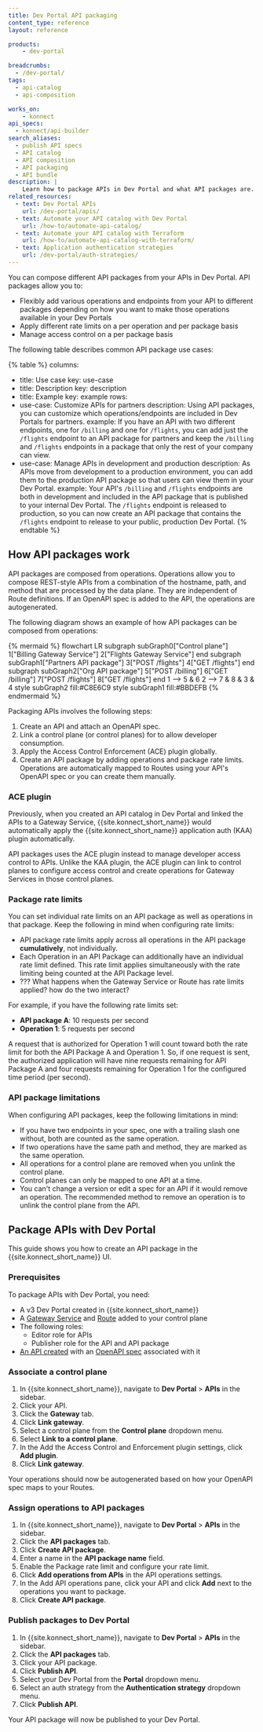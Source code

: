 ```yaml
---
title: Dev Portal API packaging
content_type: reference
layout: reference

products:
    - dev-portal

breadcrumbs: 
  - /dev-portal/
tags:
  - api-catalog
  - api-composition

works_on:
    - konnect
api_specs:
  - konnect/api-builder
search_aliases:
  - publish API specs
  - API catalog
  - API composition
  - API packaging
  - API bundle
description: | 
    Learn how to package APIs in Dev Portal and what API packages are.
related_resources:
  - text: Dev Portal APIs
    url: /dev-portal/apis/
  - text: Automate your API catalog with Dev Portal
    url: /how-to/automate-api-catalog/
  - text: Automate your API catalog with Terraform
    url: /how-to/automate-api-catalog-with-terraform/
  - text: Application authentication strategies
    url: /dev-portal/auth-strategies/
---
```


<!--{:.success}
> This is a reference guide, you can also follow along with our [Package APIs for partners with Dev Portal](/how-to/package-apis-for-partners-with-dev-portal/) tutorial.-->

You can compose different API packages from your APIs in Dev Portal. API packages allow you to:
* Flexibly add various operations and endpoints from your API to different packages depending on how you want to make those operations available in your Dev Portals
* Apply different rate limits on a per operation and per package basis
* Manage access control on a per package basis

The following table describes common API package use cases:
<!--vale off-->
{% table %}
columns:
  - title: Use case
    key: use-case
  - title: Description
    key: description
  - title: Example
    key: example
rows:
  - use-case: Customize APIs for partners
    description: Using API packages, you can customize which operations/endpoints are included in Dev Portals for partners.
    example: If you have an API with two different endpoints, one for `/billing` and one for `/flights`, you can add just the `/flights` endpoint to an API package for partners and keep the `/billing` and `/flights` endpoints in a package that only the rest of your company can view.
  - use-case: Manage APIs in development and production
    description: As APIs move from development to a production environment, you can add them to the production API package so that users can view them in your Dev Portal.
    example: Your API's `/billing` and `/flights` endpoints are both in development and included in the API package that is published to your internal Dev Portal. The `/flights` endpoint is released to production, so you can now create an API package that contains the `/flights` endpoint to release to your public, production Dev Portal.
{% endtable %}
<!--vale on-->

## How API packages work

API packages are composed from operations. Operations allow you to compose REST-style APIs from a combination of the hostname, path, and method that are processed by the data plane. They are independent of Route definitions. If an OpenAPI spec is added to the API, the operations are autogenerated. 

The following diagram shows an example of how API packages can be composed from operations:

<!--vale off-->
{% mermaid %}
flowchart LR
 subgraph subGraph0["Control plane"]
        1["Billing Gateway Service"]
        2["Flights Gateway Service"]
  end
 subgraph subGraph1["Partners API package"]
        3["POST /flights"]
        4["GET /flights"]
  end
 subgraph subGraph2["Org API package"]
        5["POST /billing"]
        6["GET /billing"]
        7["POST /flights"]
        8["GET /flights"]
  end
    1 --> 5 & 6
    2 --> 7 & 8 & 3 & 4
    style subGraph2 fill:#C8E6C9
    style subGraph1 fill:#BBDEFB
{% endmermaid %}
<!--vale on-->

Packaging APIs involves the following steps:
1. Create an API and attach an OpenAPI spec.
1. Link a control plane (or control planes) for to allow developer consumption. 
1. Apply the Access Control Enforcement (ACE) plugin globally.
1. Create an API package by adding operations and package rate limits. Operations are automatically mapped to Routes using your API's OpenAPI spec or you can create them manually.

### ACE plugin

Previously, when you created an API catalog in Dev Portal and linked the APIs to a Gateway Service, {{site.konnect_short_name}} would automatically apply the {{site.konnect_short_name}} application auth (KAA) plugin automatically. 

API packages uses the ACE plugin instead to manage developer access control to APIs. Unlike the KAA plugin, the ACE plugin can link to control planes to configure access control and create operations for Gateway Services in those control planes. 

### Package rate limits

You can set individual rate limits on an API package as well as operations in that package. Keep the following in mind when configuring rate limits:
* API package rate limits apply across all operations in the API package **cumulatively**, not individually.
* Each Operation in an API Package can additionally have an individual rate limit defined. This rate limit applies simultaneously with the rate limiting being counted at the API Package level.
* ??? What happens when the Gateway Service or Route has rate limits applied? how do the two interact?

For example, if you have the following rate limits set:
* **API package A**: 10 requests per second
* **Operation 1**: 5 requests per second

A request that is authorized for Operation 1 will count toward both the rate limit for both the API Package A and Operation 1. So, if one request is sent, the authorized application will have nine requests remaining for API Package A and four requests remaining for Operation 1 for the configured time period (per second).

### API package limitations

When configuring API packages, keep the following limitations in mind:

* If you have two endpoints in your spec, one with a trailing slash one without, both are counted as the same operation.
* If two operations have the same path and method, they are marked as the same operation.
* All operations for a control plane are removed when you unlink the control plane.
* Control planes can only be mapped to one API at a time.
* You can't change a version or edit a spec for an API if it would remove an operation. The recommended method to remove an operation is to unlink the control plane from the API.

## Package APIs with Dev Portal

This guide shows you how to create an API package in the {{site.konnect_short_name}} UI.

### Prerequisites

To package APIs with Dev Portal, you need:
* A v3 Dev Portal created in {{site.konnect_short_name}}
* A [Gateway Service](/gateway/entities/service/#set-up-a-gateway-service) and [Route](/gateway/entities/route/#set-up-a-route) added to your control plane
* The following roles:
  * Editor role for APIs
  * Publisher role for the API and API package
* [An API created](/dev-portal/apis/) with an [OpenAPI spec](/dev-portal/apis/#api-specs) associated with it

### Associate a control plane

1. In {{site.konnect_short_name}}, navigate to **Dev Portal** > **APIs** in the sidebar.
1. Click your API.
1. Click the **Gateway** tab.
1. Click **Link gateway**.
1. Select a control plane from the **Control plane** dropdown menu.
1. Select **Link to a control plane**.
1. In the Add the Access Control and Enforcement plugin settings, click **Add plugin**.
1. Click **Link gateway**.

Your operations should now be autogenerated based on how your OpenAPI spec maps to your Routes.

### Assign operations to API packages

1. In {{site.konnect_short_name}}, navigate to **Dev Portal** > **APIs** in the sidebar.
1. Click the **API packages** tab.
1. Click **Create API package**.
1. Enter a name in the **API package name** field.
1. Enable the Package rate limit and configure your rate limit.
1. Click **Add operations from APIs** in the API operations settings.
1. In the Add API operations pane, click your API and click **Add** next to the operations you want to package.
1. Click **Create API package**. 

### Publish packages to Dev Portal

1. In {{site.konnect_short_name}}, navigate to **Dev Portal** > **APIs** in the sidebar.
1. Click the **API packages** tab.
1. Click your API package.
1. Click **Publish API**.
1. Select your Dev Portal from the **Portal** dropdown menu.
1. Select an auth strategy from the **Authentication strategy** dropdown menu.
1. Click **Publish API**. 

Your API package will now be published to your Dev Portal.
